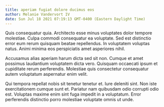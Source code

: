 ```yaml
---
title: aperiam fugiat dolore ducimus eos
author: Melanie Vandervort IV
date: Sun Jul 18 2021 07:19:13 GMT-0400 (Eastern Daylight Time)
---
```

Quis consequatur quia. Architecto esse minus voluptates dolor tempore molestiae. Culpa commodi consequatur ea voluptate. Sed est distinctio error eum rerum quisquam beatae repellendus. In voluptatem voluptas natus. Animi minima eos perspiciatis amet asperiores nihil.

 Accusamus alias aperiam harum dicta sed sit non. Cumque et amet possimus laudantium voluptatem dicta vero. Quisquam occaecati ipsum et cupiditate rerum perferendis. Molestiae quis consectetur consequatur autem voluptatum aspernatur enim velit.

 Qui tempora repellat nobis sit tenetur tenetur et. Iure deleniti sint. Non iste exercitationem cumque sunt et. Pariatur nam quibusdam odio corrupti odio est. Voluptas maxime enim sint fuga impedit in a voluptatum. Error perferendis distinctio porro molestiae voluptate omnis ut unde.